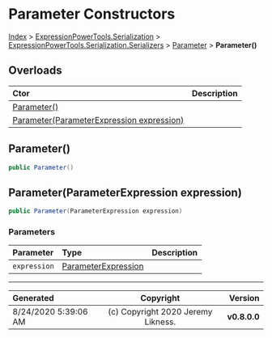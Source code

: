 ﻿# Parameter Constructors

[Index](../index.md) > [ExpressionPowerTools.Serialization](ExpressionPowerTools.Serialization.a.md) > [ExpressionPowerTools.Serialization.Serializers](ExpressionPowerTools.Serialization.Serializers.n.md) > [Parameter](ExpressionPowerTools.Serialization.Serializers.Parameter.cs.md) > **Parameter()**



## Overloads

| Ctor | Description |
| :-- | :-- |
| [Parameter()](#parameter) |  |
| [Parameter(ParameterExpression expression)](#parameterparameterexpression-expression) |  |

## Parameter()



```csharp
public Parameter()
```



## Parameter(ParameterExpression expression)



```csharp
public Parameter(ParameterExpression expression)
```

### Parameters

| Parameter | Type | Description |
| :-- | :-- | :-- |
| `expression` | [ParameterExpression](https://docs.microsoft.com/dotnet/api/system.linq.expressions.parameterexpression) |  |



---

| Generated | Copyright | Version |
| :-- | :-: | --: |
| 8/24/2020 5:39:06 AM | (c) Copyright 2020 Jeremy Likness. | **v0.8.0.0** |
